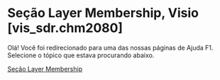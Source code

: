 
# Seção Layer Membership, Visio [vis_sdr.chm2080]

Olá! Você foi redirecionado para uma das nossas páginas de Ajuda F1. Selecione o tópico que estava procurando abaixo.

[Seção Layer Membership](http://msdn.microsoft.com/library/7fb1d8a1-8892-f489-2f58-0008b5b750f5%28Office.15%29.aspx)
